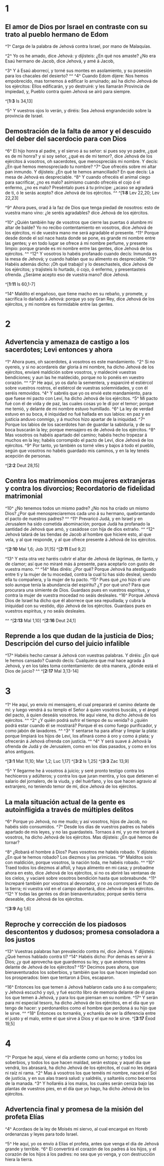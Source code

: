 # 1 
## El amor de Dios por Israel en contraste con su trato al pueblo hermano de Edom
^1^ Carga de la palabra de Jehová contra Israel, por mano de Malaquías. 


^2^ Yo os he amado, dice Jehová: y dijisteis: ¿En qué nos amaste? ¿No era Esaú hermano de Jacob, dice Jehová, y amé á Jacob, 


^3^ Y á Esaú aborrecí, y torné sus montes en asolamiento, y su posesión para los chacales del desierto? ^^ ^4^ Cuando Edom dijere: Nos hemos empobrecido, mas tornemos á edificar lo arruinado; así ha dicho Jehová de los ejércitos: Ellos edificarán, y yo destruiré: y les llamarán Provincia de impiedad, y, Pueblo contra quien Jehová se airó para siempre. 

^[**1:3** Is 34,13]

^5^ Y vuestros ojos lo verán, y diréis: Sea Jehová engrandecido sobre la provincia de Israel. 



## Demostración de la falta de amor y el descuido del deber del sacerdocio para con Dios
^6^ El hijo honra al padre, y el siervo á su señor: si pues soy yo padre, ¿qué es de mi honra? y si soy señor, ¿qué es de mi temor?, dice Jehová de los ejércitos á vosotros, oh sacerdotes, que menospreciáis mi nombre. Y decís: ¿En qué hemos menospreciado tu nombre? ^7^ Que ofrecéis sobre mi altar pan inmundo. Y dijisteis: ¿En qué te hemos amancillado? En que decís: La mesa de Jehová es despreciable. ^8^ Y cuando ofrecéis el animal ciego para sacrificar, ¿no es malo? asimismo cuando ofrecéis el cojo ó el enfermo, ¿no es malo? Preséntalo pues á tu príncipe: ¿acaso se agradará de ti, ó le serás acepto? dice Jehová de los ejércitos. 
^^ 
^[**1:8** Lev 22,20; Lev 22,23]

^9^ Ahora pues, orad á la faz de Dios que tenga piedad de nosotros: esto de vuestra mano vino: ¿le seréis agradables? dice Jehová de los ejércitos. 


^10^ ¿Quién también hay de vosotros que cierre las puertas ó alumbre mi altar de balde? Yo no recibo contentamiento en vosotros, dice Jehová de los ejércitos, ni de vuestra mano me será agradable el presente. ^11^ Porque desde donde el sol nace hasta donde se pone, es grande mi nombre entre las gentes; y en todo lugar se ofrece á mi nombre perfume, y presente limpio: porque grande es mi nombre entre las gentes, dice Jehová de los ejércitos. ^^ ^12^ Y vosotros lo habéis profanado cuando decís: Inmunda es la mesa de Jehová; y cuando hablan que su alimento es despreciable. ^13^ Habéis además dicho: ¡Oh qué trabajo! y lo desechasteis, dice Jehová de los ejércitos; y trajisteis lo hurtado, ó cojo, ó enfermo, y presentasteis ofrenda. ¿Seráme acepto eso de vuestra mano? dice Jehová. 

^[**1:11** Is 60,1-7]

^14^ Maldito el engañoso, que tiene macho en su rebaño, y promete, y sacrifica lo dañado á Jehová: porque yo soy Gran Rey, dice Jehová de los ejércitos, y mi nombre es formidable entre las gentes. 

# 2 
## Advertencia y amenaza de castigo a los sacerdotes; Levi entonces y ahora
^1^ Ahora pues, oh sacerdotes, á vosotros es este mandamiento. ^2^ Si no oyereis, y si no acordareis dar gloria á mi nombre, ha dicho Jehová de los ejércitos, enviaré maldición sobre vosotros, y maldeciré vuestras bendiciones; y aun las he maldecido, porque no lo ponéis en vuestro corazón. ^^ ^3^ He aquí, yo os daño la sementera, y esparciré el estiércol sobre vuestros rostros, el estiércol de vuestras solemnidades, y con él seréis removidos. ^4^ Y sabréis que yo os envié este mandamiento, para que fuese mi pacto con Leví, ha dicho Jehová de los ejércitos. ^5^ Mi pacto fué con él de vida y de paz, las cuales cosas yo le dí por el temor; porque me temió, y delante de mi nombre estuvo humillado. ^6^ La ley de verdad estuvo en su boca, é iniquidad no fué hallada en sus labios: en paz y en justicia anduvo conmigo, y á muchos hizo apartar de la iniquidad. ^7^ Porque los labios de los sacerdotes han de guardar la sabiduría, y de su boca buscarán la ley; porque mensajero es de Jehová de los ejércitos. ^8^ Mas vosotros os habéis apartado del camino; habéis hecho tropezar á muchos en la ley; habéis corrompido el pacto de Leví, dice Jehová de los ejércitos. ^9^ Por tanto, yo también os torné viles y bajos á todo el pueblo, según que vosotros no habéis guardado mis caminos, y en la ley tenéis acepción de personas. 


^[**2:2** Deut 28,15]

## Contra los matrimonios con mujeres extranjeras y contra los divorcios; Recordatorio de fidelidad matrimonial
^10^ ¿No tenemos todos un mismo padre? ¿No nos ha criado un mismo Dios? ¿Por qué menospreciaremos cada uno á su hermano, quebrantando el pacto de nuestros padres? ^^ ^11^ Prevaricó Judá, y en Israel y en Jerusalem ha sido cometida abominación; porque Judá ha profanado la santidad de Jehová que amó, y casádose con hija de dios extraño. ^^ ^12^ Jehová talará de las tiendas de Jacob al hombre que hiciere esto, al que vela, y al que responde, y al que ofrece presente á Jehová de los ejércitos. 

^[**2:10** Mal 1,6; Job 31,15] ^[**2:11** Esd 9,2]

^13^ Y esta otra vez haréis cubrir el altar de Jehová de lágrimas, de llanto, y de clamor; así que no miraré más á presente, para aceptarlo con gusto de vuestra mano. ^^ ^14^ Mas diréis: ¿Por qué? Porque Jehová ha atestiguado entre ti y la mujer de tu mocedad, contra la cual tú has sido desleal, siendo ella tu compañera, y la mujer de tu pacto. ^15^ Pues qué ¿no hizo él uno solo aunque tenía la abundancia del espíritu? ¿Y por qué uno? Para que procurara una simiente de Dios. Guardaos pues en vuestros espíritus, y contra la mujer de vuestra mocedad no seáis desleales. ^16^ Porque Jehová Dios de Israel ha dicho que él aborrece que sea repudiada; y cubra la iniquidad con su vestido, dijo Jehová de los ejércitos. Guardaos pues en vuestros espíritus, y no seáis desleales. 

^^ 
^[**2:13** Mal 1,10] ^[**2:16** Deut 24,1]

## Reprende a los que dudan de la justicia de Dios; Descripción del curso del juicio infalible
^17^ Habéis hecho cansar á Jehová con vuestras palabras. Y diréis: ¿En qué le hemos cansado? Cuando decís: Cualquiera que mal hace agrada á Jehová, y en los tales toma contentamiento: de otra manera, ¿dónde está el Dios de juicio? ^^ 
^[**2:17** Mal 3,13-14] 

# 3 
^1^ He aquí, yo envío mi mensajero, el cual preparará el camino delante de mí: y luego vendrá á su templo el Señor á quien vosotros buscáis, y el ángel del pacto, á quien deseáis vosotros. He aquí viene, ha dicho Jehová de los ejércitos. ^^ ^2^ ¿Y quién podrá sufrir el tiempo de su venida? ó ¿quién podrá estar cuando él se mostrará? Porque él es como fuego purificador, y como jabón de lavadores. ^^ ^3^ Y sentarse ha para afinar y limpiar la plata: porque limpiará los hijos de Leví, los afinará como á oro y como á plata; y ofrecerán á Jehová ofrenda con justicia. ^^ ^4^ Y será suave á Jehová la ofrenda de Judá y de Jerusalem, como en los días pasados, y como en los años antiguos. 

^[**3:1** Mat 11,10; Mar 1,2; Luc 1,17] ^[**3:2** Is 1,25] ^[**3:3** Zac 13,9]

^5^ Y llegarme he á vosotros á juicio; y seré pronto testigo contra los hechiceros y adúlteros; y contra los que juran mentira, y los que detienen el salario del jornalero, de la viuda, y del huérfano, y los que hacen agravio al extranjero, no teniendo temor de mí, dice Jehová de los ejércitos. 



## La mala situación actual de la gente es autoinfligida a través de múltiples delitos
^6^ Porque yo Jehová, no me mudo; y así vosotros, hijos de Jacob, no habéis sido consumidos. ^7^ Desde los días de vuestros padres os habéis apartado de mis leyes, y no las guardasteis. Tornaos á mí, y yo me tornaré á vosotros, ha dicho Jehová de los ejércitos. Mas dijisteis: ¿En qué hemos de tornar? 


^8^ ¿Robará el hombre á Dios? Pues vosotros me habéis robado. Y dijisteis: ¿En qué te hemos robado? Los diezmos y las primicias. ^9^ Malditos sois con maldición, porque vosotros, la nación toda, me habéis robado. ^^ ^10^ Traed todos los diezmos al alfolí, y haya alimento en mi casa; y probadme ahora en esto, dice Jehová de los ejércitos, si no os abriré las ventanas de los cielos, y vaciaré sobre vosotros bendición hasta que sobreabunde. ^11^ Increparé también por vosotros al devorador, y no os corromperá el fruto de la tierra; ni vuestra vid en el campo abortará, dice Jehová de los ejércitos. ^12^ Y todas las gentes os dirán bienaventurados; porque seréis tierra deseable, dice Jehová de los ejércitos. 


^[**3:9** Ag 1,6]

## Reproche y corrección de los piadosos descontentos y dudosos; promesa consoladora a los justos
^13^ Vuestras palabras han prevalecido contra mí, dice Jehová. Y dijisteis: ¿Qué hemos hablado contra ti? ^14^ Habéis dicho: Por demás es servir á Dios; ¿y qué aprovecha que guardemos su ley, y que andemos tristes delante de Jehová de los ejércitos? ^15^ Decimos pues ahora, que bienaventurados los soberbios, y también que los que hacen impiedad son los prosperados: bien que tentaron á Dios, escaparon. 


^16^ Entonces los que temen á Jehová hablaron cada uno á su compañero; y Jehová escuchó y oyó, y fué escrito libro de memoria delante de él para los que temen á Jehová, y para los que piensan en su nombre. ^17^ Y serán para mí especial tesoro, ha dicho Jehová de los ejércitos, en el día que yo tengo de hacer: y perdonarélos como el hombre que perdona á su hijo que le sirve. ^^ ^18^ Entonces os tornaréis, y echaréis de ver la diferencia entre el justo y el malo, entre el que sirve á Dios y el que no le sirve.
^[**3:17** Éxod 19,5]

# 4 
^1^ Porque he aquí, viene el día ardiente como un horno; y todos los soberbios, y todos los que hacen maldad, serán estopa; y aquel día que vendrá, los abrasará, ha dicho Jehová de los ejércitos, el cual no les dejará ni raíz ni rama. ^2^ Mas á vosotros los que teméis mi nombre, nacerá el Sol de justicia, y en sus alas traerá salud: y saldréis, y saltaréis como becerros de la manada. ^3^ Y hollaréis á los malos, los cuales serán ceniza bajo las plantas de vuestros pies, en el día que yo hago, ha dicho Jehová de los ejércitos. 



## Advertencia final y promesa de la misión del profeta Elías
^4^ Acordaos de la ley de Moisés mi siervo, al cual encargué en Horeb ordenanzas y leyes para todo Israel. 


^5^ He aquí, yo os envío á Elías el profeta, antes que venga el día de Jehová grande y terrible. ^6^ El convertirá el corazón de los padres á los hijos, y el corazón de los hijos á los padres: no sea que yo venga, y con destrucción hiera la tierra. 
